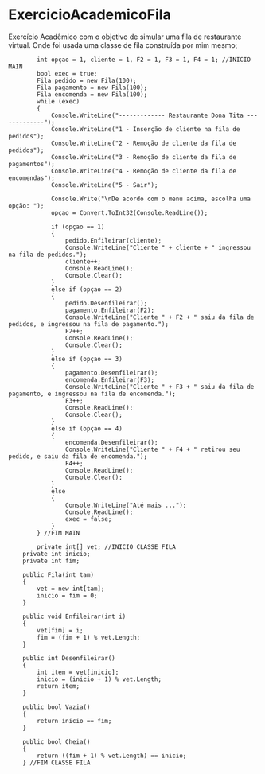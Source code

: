 # ExercicioAcademicoFila
Exercício Acadêmico com o objetivo de simular uma fila de restaurante virtual. Onde foi usada uma classe de fila construída por mim mesmo; 

 
            int opçao = 1, cliente = 1, F2 = 1, F3 = 1, F4 = 1; //INICIO MAIN
            bool exec = true;
            Fila pedido = new Fila(100);
            Fila pagamento = new Fila(100);
            Fila encomenda = new Fila(100);
            while (exec)
            {
                Console.WriteLine("------------- Restaurante Dona Tita -------------");
                Console.WriteLine("1 - Inserção de cliente na fila de pedidos");
                Console.WriteLine("2 - Remoção de cliente da fila de pedidos");
                Console.WriteLine("3 - Remoção de cliente da fila de pagamentos");
                Console.WriteLine("4 - Remoção de cliente da fila de encomendas");
                Console.WriteLine("5 - Sair");

                Console.Write("\nDe acordo com o menu acima, escolha uma opção: ");
                opçao = Convert.ToInt32(Console.ReadLine());

                if (opçao == 1)
                {
                    pedido.Enfileirar(cliente);
                    Console.WriteLine("Cliente " + cliente + " ingressou na fila de pedidos.");
                    cliente++;
                    Console.ReadLine();
                    Console.Clear();
                }
                else if (opçao == 2)
                {
                    pedido.Desenfileirar();
                    pagamento.Enfileirar(F2);
                    Console.WriteLine("Cliente " + F2 + " saiu da fila de pedidos, e ingressou na fila de pagamento.");
                    F2++;
                    Console.ReadLine();
                    Console.Clear();
                }
                else if (opçao == 3)
                {
                    pagamento.Desenfileirar();
                    encomenda.Enfileirar(F3);
                    Console.WriteLine("Cliente " + F3 + " saiu da fila de pagamento, e ingressou na fila de encomenda.");
                    F3++;
                    Console.ReadLine();
                    Console.Clear();
                }
                else if (opçao == 4)
                {
                    encomenda.Desenfileirar();
                    Console.WriteLine("Cliente " + F4 + " retirou seu pedido, e saiu da fila de encomenda.");
                    F4++;
                    Console.ReadLine();
                    Console.Clear();
                }
                else
                {
                    Console.WriteLine("Até mais ...");
                    Console.ReadLine();
                    exec = false;
                }
            } //FIM MAIN
            
            private int[] vet; //INICIO CLASSE FILA
        private int inicio;
        private int fim;

        public Fila(int tam)
        {
            vet = new int[tam];
            inicio = fim = 0;
        }

        public void Enfileirar(int i)
        {
            vet[fim] = i;
            fim = (fim + 1) % vet.Length;
        }

        public int Desenfileirar()
        {
            int item = vet[inicio];
            inicio = (inicio + 1) % vet.Length;
            return item;
        }

        public bool Vazia()
        {
            return inicio == fim;
        }

        public bool Cheia()
        {
            return ((fim + 1) % vet.Length) == inicio;
        } //FIM CLASSE FILA
